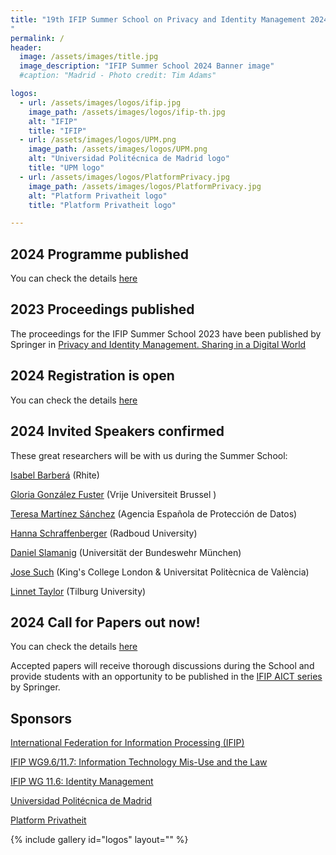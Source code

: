 ```yaml
---
title: "19th IFIP Summer School on Privacy and Identity Management 2024 - Generating Futures
"
permalink: /
header:
  image: /assets/images/title.jpg
  image_description: "IFIP Summer School 2024 Banner image"
  #caption: "Madrid - Photo credit: Tim Adams"

logos:
  - url: /assets/images/logos/ifip.jpg
    image_path: /assets/images/logos/ifip-th.jpg
    alt: "IFIP"
    title: "IFIP"
  - url: /assets/images/logos/UPM.png
    image_path: /assets/images/logos/UPM.png
    alt: "Universidad Politécnica de Madrid logo"
    title: "UPM logo"
  - url: /assets/images/logos/PlatformPrivacy.jpg
    image_path: /assets/images/logos/PlatformPrivacy.jpg
    alt: "Platform Privatheit logo"
    title: "Platform Privatheit logo"

---
```

## 2024 Programme published
You can check the details [here](./programme)

## 2023 Proceedings published
The proceedings for the IFIP Summer School 2023 have been published by Springer in [Privacy and Identity Management. Sharing in a Digital World](https://doi.org/10.1007/978-3-031-57978-3)

## 2024 Registration is open
You can check the details [here](./registration)

## 2024 Invited Speakers confirmed
These great researchers will be with us during the Summer School:

[Isabel Barberá](https://www.linkedin.com/in/isabelbarbera/) (Rhite) 

[Gloria González Fuster](https://glgonzalezfuster.blog/about/) (Vrije Universiteit Brussel )

[Teresa Martínez Sánchez](https://www.linkedin.com/in/teresamartinezsanchez) (Agencia Española de Protección de Datos) 

[Hanna Schraffenberger](https://www.creativecode.org/) (Radboud University)

[Daniel Slamanig](https://www.linkedin.com/in/danielslamanig) (Universität der Bundeswehr München)

[Jose Such](https://www.linkedin.com/in/josuch/) (King's College London & Universitat Politècnica de València) 

[Linnet Taylor](https://www.tilburguniversity.edu/staff/l-e-m-taylor) (Tilburg University) 

## 2024 Call for Papers out now!
You can check the details [here](./call_for_paper)

Accepted papers will receive thorough discussions during the School and provide students with an opportunity to be published in the [IFIP AICT series](https://www.springer.com/series/6102) by Springer.
  
## Sponsors
[International Federation for Information Processing (IFIP)](https://www.ifip.org)

[IFIP WG9.6/11.7: Information Technology Mis-Use and the Law](https://www.ifiptc11.org/working-groups)

[IFIP WG 11.6: Identity Management](https://www.ifiptc11.org/working-groups)

[Universidad Politécnica de Madrid](https://www.upm.es/)

[Platform Privatheit](https://www.forum-privatheit.de/)

{% include gallery id="logos" layout="" %}
